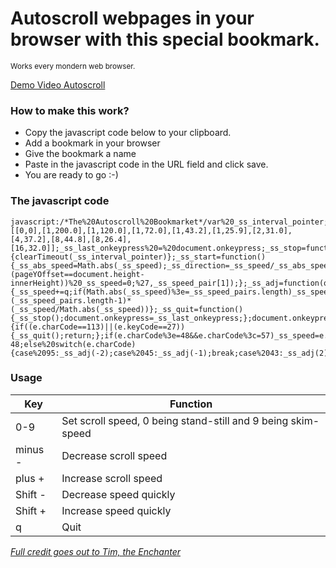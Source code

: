 
# Autoscroll webpages in your browser with this special bookmark.

<p><small>Works every mondern web browser.</small></p>

[Demo Video Autoscroll](https://www.dropbox.com/s/q8fkeguw1stkzkj/scroll-bookmark.mp4?dl=0)


### How to make this work?

* Copy the javascript code below to your clipboard. 
* Add a bookmark in your browser
* Give the bookmark a name
* Paste in the javascript code in the URL field and click save.
* You are ready to go :-) 

### The javascript code

```
javascript:/*The%20Autoscroll%20Bookmarket*/var%20_ss_interval_pointer;_ss_speed=1;_ss_speed_pairs=[[0,0],[1,200.0],[1,120.0],[1,72.0],[1,43.2],[1,25.9],[2,31.0],[4,37.2],[8,44.8],[8,26.4],[16,32.0]];_ss_last_onkeypress%20=%20document.onkeypress;_ss_stop=function(){clearTimeout(_ss_interval_pointer)};_ss_start=function(){_ss_abs_speed=Math.abs(_ss_speed);_ss_direction=_ss_speed/_ss_abs_speed;_ss_speed_pair=_ss_speed_pairs[_ss_abs_speed];_ss_interval_pointer=setInterval(%27scrollBy(0,%27+_ss_direction*_ss_speed_pair[0]+%27);%20if((pageYOffset%3c=1)||(pageYOffset==document.height-innerHeight))%20_ss_speed=0;%27,_ss_speed_pair[1]);};_ss_adj=function(q){_ss_speed+=q;if(Math.abs(_ss_speed)%3e=_ss_speed_pairs.length)_ss_speed=(_ss_speed_pairs.length-1)*(_ss_speed/Math.abs(_ss_speed))};_ss_quit=function(){_ss_stop();document.onkeypress=_ss_last_onkeypress;};document.onkeypress=function(e){if((e.charCode==113)||(e.keyCode==27)){_ss_quit();return;};if(e.charCode%3e=48&&e.charCode%3c=57)_ss_speed=e.charCode-48;else%20switch(e.charCode){case%2095:_ss_adj(-2);case%2045:_ss_adj(-1);break;case%2043:_ss_adj(2);case%2061:_ss_adj(1);break;};_ss_stop();_ss_start();};_ss_stop();_ss_start();"

```



### Usage



Key | Function
------------ | -------------
0-9 | Set scroll speed, 0 being stand-still and 9 being skim-speed
minus -  | Decrease scroll speed
plus +   | Increase scroll speed
Shift - | Decrease speed quickly 
Shift + | Increase speed quickly
q   | Quit



 
 
 
 
 
 *<h8>[Full credit goes out to Tim, the Enchanter](http://tim.theenchanter.com/2008/08/autoscroll-in-safari-firefox.html)</h8>*
